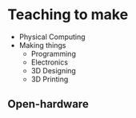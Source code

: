 # Teaching to make

* Physical Computing
* Making things
  * Programming
  * Electronics
  * 3D Designing
  * 3D Printing

## Open-hardware
